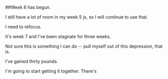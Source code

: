 ##Week 6 has begun.

I still have a lot of room in my week 5 js, so I will continue to use that. 

I need to refocus.

It's week 7 and I've been stagnate for three weeks. 

Not sure this is something I can do -- pull myself out of this depression, that is. 

I've gained thirty pounds. 

I'm going to start getting it together.
There's